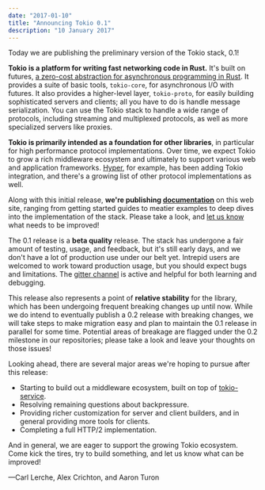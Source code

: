 ```yaml
---
date: "2017-01-10"
title: "Announcing Tokio 0.1"
description: "10 January 2017"
---
```


Today we are publishing the preliminary version of the Tokio stack, 0.1!

**Tokio is a platform for writing fast networking code in Rust.** It's built on
futures,
[a zero-cost abstraction for asynchronous programming in Rust](http://aturon.github.io/blog/2016/08/11/futures/).
It provides a suite of basic tools, `tokio-core`, for asynchronous I/O with
futures. It also provides a higher-level layer, `tokio-proto`, for easily
building sophisticated servers and clients; all you have to do is handle message
serialization. You can use the Tokio stack to handle a wide range of protocols,
including streaming and multiplexed protocols, as well as more specialized
servers like proxies.

**Tokio is primarily intended as a foundation for other libraries**, in
particular for high performance protocol implementations. Over time, we expect
Tokio to grow a rich middleware ecosystem and ultimately to support various web
and application frameworks. [Hyper], for example, has been adding Tokio
integration, and there's a growing list of other protocol implementations as
well.

[hyper]: http://hyper.rs/

Along with this initial release, **we're publishing
[documentation](/tokio/tutorial)** on this web site,
ranging from getting started guides to meatier examples to deep dives into the
implementation of the stack. Please take a look, and
[let us know](https://github.com/tokio-rs/website/issues) what needs to be
improved!

The 0.1 release is a **beta quality** release. The stack has undergone a fair
amount of testing, usage, and feedback, but it's still early days, and we don't
have a lot of production use under our belt yet. Intrepid users are welcomed to
work toward production usage, but you should expect bugs and limitations. The
[gitter channel] is active and helpful for both learning and debugging.

[gitter channel]: https://gitter.im/tokio-rs/tokio

This release also represents a point of **relative stability** for the library,
which has been undergoing frequent breaking changes up until now. While we do
intend to eventually publish a 0.2 release with breaking changes, we will take
steps to make migration easy and plan to maintain the 0.1 release in parallel
for some time. Potential areas of breakage are flagged under the 0.2 milestone
in our repositories; please take a look and leave your thoughts on those issues!

Looking ahead, there are several major areas we're hoping to pursue after this
release:

- Starting to build out a middleware ecosystem, built on top of [tokio-service].
- Resolving remaining questions about backpressure.
- Providing richer customization for server and client builders, and in general
  providing more tools for clients.
- Completing a full HTTP/2 implementation.

And in general, we are eager to support the growing Tokio ecosystem. Come kick
the tires, try to build something, and let us know what can be improved!

<div style={{ textAlign: "right" }}>&mdash;Carl Lerche, Alex Crichton, and Aaron Turon</div>

[tokio-service]: https://github.com/tokio-rs/tokio-service
